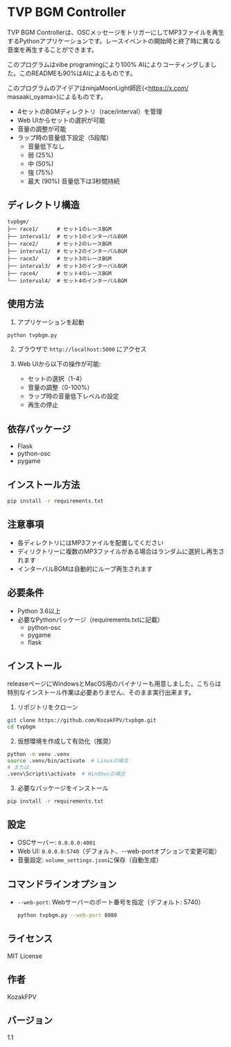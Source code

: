 # TVP BGM Controller

TVP BGM Controllerは、OSCメッセージをトリガーにしてMP3ファイルを再生するPythonアプリケーションです。レースイベントの開始時と終了時に異なる音楽を再生することができます。

このプログラムはvibe programingにより100% AIによりコーティングしました。このREADMEも90%はAIによるものです。

このプログラムのアイデアはninjaMoonLight師匠(<https://x.com/
masaaki_oyama>)によるものです。

- 4セットのBGMディレクトリ（race/interval）を管理
- Web UIからセットの選択が可能
- 音量の調整が可能
- ラップ時の音量低下設定（5段階）
  - 音量低下なし
  - 弱 (25%)
  - 中 (50%)
  - 強 (75%)
  - 最大 (90%)
  音量低下は3秒間持続

## ディレクトリ構造

```
tvpbgm/
├── race1/      # セット1のレースBGM
├── interval1/  # セット1のインターバルBGM
├── race2/      # セット2のレースBGM
├── interval2/  # セット2のインターバルBGM
├── race3/      # セット3のレースBGM
├── interval3/  # セット3のインターバルBGM
├── race4/      # セット4のレースBGM
└── interval4/  # セット4のインターバルBGM
```

## 使用方法

1. アプリケーションを起動
```bash
python tvpbgm.py
```

2. ブラウザで `http://localhost:5000` にアクセス

3. Web UIから以下の操作が可能:
   - セットの選択（1-4）
   - 音量の調整（0-100%）
   - ラップ時の音量低下レベルの設定
   - 再生の停止

## 依存パッケージ

- Flask
- python-osc
- pygame

## インストール方法

```bash
pip install -r requirements.txt
```

## 注意事項

- 各ディレクトリにはMP3ファイルを配置してください
- ディリクトリーに複数のMP3ファイルがある場合はランダムに選択し再生されます
- インターバルBGMは自動的にループ再生されます

## 必要条件

- Python 3.6以上
- 必要なPythonパッケージ（requirements.txtに記載）
  - python-osc
  - pygame
  - flask

## インストール

releaseページにWindowsとMacOS用のバイナリーも用意しました。こちらは特別なインストール作業は必要ありません、そのまま実行出来ます。

1. リポジトリをクローン
```bash
git clone https://github.com/KozakFPV/tvpbgm.git
cd tvpbgm
```

2. 仮想環境を作成して有効化（推奨）
```bash
python -m venv .venv
source .venv/bin/activate  # Linuxの場合
# または
.venv\Scripts\activate  # Windowsの場合
```

3. 必要なパッケージをインストール
```bash
pip install -r requirements.txt
```

## 設定

- OSCサーバー: `0.0.0.0:4001`
- Web UI: `0.0.0.0:5740`（デフォルト、--web-portオプションで変更可能）
- 音量設定: `volume_settings.json`に保存（自動生成）

## コマンドラインオプション

- `--web-port`: Webサーバーのポート番号を指定（デフォルト: 5740）
  ```bash
  python tvpbgm.py --web-port 8080
  ```

## ライセンス

MIT License

## 作者

KozakFPV

## バージョン

1.1 
